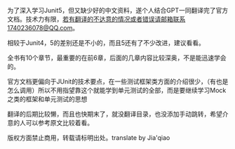 为了深入学习Junit5，但又缺少好的中文资料，遂个人结合GPT一同翻译完了官方文档。技术力有限，若有翻译的不达意的情况或者错误请邮箱联系1740236078@QQ.com。

相较于Junit4，5的差别还是不小的，而且5还有了不少改进，建议看看。

全书有10个章节，最重要的在前6章，后面的几章内容比较深奥，不是能迅速学会的。

官方文档更偏向于JUnit的技术要点，在一些测试框架类方面的介绍很少，（有也是怎么调用）所以不用指望靠这个就能学到单元测试的全部，而是要继续学习Mock之类的框架和单元测试的思想

翻译的后期比较懒，而且也快期末了，就没翻译目录，也没添加手动跳转，希望介意的人可以参考原文比较着看。

版权方面禁止商用，转载请标明出处。translate by Jia'qiao
